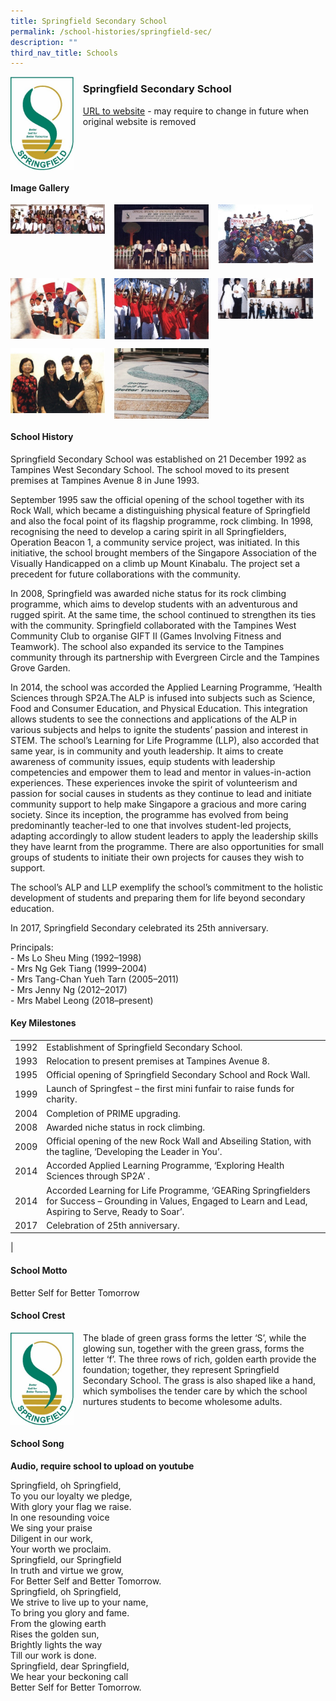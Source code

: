 ```yaml
---
title: Springfield Secondary School
permalink: /school-histories/springfield-sec/
description: ""
third_nav_title: Schools
---
```

<img src="/images/springfieldsec1.jpg" style="width:20%;margin-right:15px;" align = "left">

### **Springfield Secondary School**
[URL to website](https://springfieldsec.moe.edu.sg/) - may require to change in future when original website is removed

<br clear="left">

#### **Image Gallery**

<p><a href="https://d1yxymztqoj7qn.amplifyapp.com/images/springfieldsec4.jpg">  
<img src="/images/springfieldsec4.jpg" style="width:30%;margin-right:15px;" align = "left">
</a></p>

<p><a href="https://d1yxymztqoj7qn.amplifyapp.com/images/springfieldsec2.jpg">  
<img src="/images/springfieldsec2.jpg" style="width:30%;margin-right:15px;" align = "left">
</a></p>

<p><a href="https://d1yxymztqoj7qn.amplifyapp.com/images/springfieldsec3.jpg">  
<img src="/images/springfieldsec3.jpg" style="width:30%;margin-right:15px;" align = "left">
</a></p>

<br clear="left">

<p><a href="https://d1yxymztqoj7qn.amplifyapp.com/images/springfieldsec7.jpg">  
<img src="/images/springfieldsec7.jpg" style="width:30%;margin-right:15px;" align = "left">
</a></p>

<p><a href="https://d1yxymztqoj7qn.amplifyapp.com/images/springfieldsec5.jpg">  
<img src="/images/springfieldsec5.jpg" style="width:30%;margin-right:15px;" align = "left">
</a></p>

<p><a href="https://d1yxymztqoj7qn.amplifyapp.com/images/springfieldsec6.jpg">  
<img src="/images/springfieldsec6.jpg" style="width:30%;margin-right:15px;" align = "left">
</a></p>

<br clear="left">

<p><a href="https://d1yxymztqoj7qn.amplifyapp.com/images/springfieldsec8.jpg">  
<img src="/images/springfieldsec8.jpg" style="width:30%;margin-right:15px;" align = "left">
</a></p>

<p><a href="https://d1yxymztqoj7qn.amplifyapp.com/images/springfieldsec9.jpg">  
<img src="/images/springfieldsec9.jpg" style="width:30%;margin-right:15px;" align = "left">
</a></p>

<br clear="left">

#### **School History**
Springfield Secondary School was established on 21 December 1992 as Tampines West Secondary School. The school moved to its present premises at Tampines Avenue 8 in June 1993.

September 1995 saw the official opening of the school together with its Rock Wall, which became a distinguishing physical feature of Springfield and also the focal point of its flagship programme, rock climbing. In 1998, recognising the need to develop a caring spirit in all Springfielders, Operation Beacon 1, a community service project, was initiated. In this initiative, the school brought members of the Singapore Association of the Visually Handicapped on a climb up Mount Kinabalu. The project set a precedent for future collaborations with the community.

In 2008, Springfield was awarded niche status for its rock climbing programme, which aims to develop students with an adventurous and rugged spirit. At the same time, the school continued to strengthen its ties with the community. Springfield collaborated with the Tampines West Community Club to organise GIFT II (Games Involving Fitness and Teamwork). The school also expanded its service to the Tampines community through its partnership with Evergreen Circle and the Tampines Grove Garden.

In 2014, the school was accorded the Applied Learning Programme, ‘Health Sciences through SP2A.The ALP is infused into subjects such as Science, Food and Consumer Education, and Physical Education. This integration allows students to see the connections and applications of the ALP in various subjects and helps to ignite the students’ passion and interest in STEM. The school’s Learning for Life Programme (LLP), also accorded that same year, is in community and youth leadership. It aims to create awareness of community issues, equip students with leadership competencies and empower them to lead and mentor in values-in-action experiences. These experiences invoke the spirit of volunteerism and passion for social causes in students as they continue to lead and initiate community support to help make Singapore a gracious and more caring society. Since its inception, the programme has evolved from being predominantly teacher-led to one that involves student-led projects, adapting accordingly to allow student leaders to apply the leadership skills they have learnt from the programme. There are also opportunities for small groups of students to initiate their own projects for causes they wish to support.

The school’s ALP and LLP exemplify the school’s commitment to the holistic development of students and preparing them for life beyond secondary education.

In 2017, Springfield Secondary celebrated its 25th anniversary.

Principals:<br>
\- Ms Lo Sheu Ming (1992–1998)<br>
\- Mrs Ng Gek Tiang (1999–2004) <br>
\- Mrs Tang-Chan Yueh Tarn (2005–2011) <br>
\- Mrs Jenny Ng (2012–2017) <br>
\- Mrs Mabel Leong (2018–present)

#### **Key Milestones**

|  |  |
|:---:|---|
| 1992 | Establishment of Springfield Secondary School. |
| 1993 | Relocation to present premises at Tampines Avenue 8. |
| 1995 | Official opening of Springfield Secondary School and Rock Wall. |
| 1999 | Launch of Springfest – the first mini funfair to raise funds for charity. |
| 2004 | Completion of PRIME upgrading. |
| 2008 | Awarded niche status in rock climbing. |
| 2009 | Official opening of the new Rock Wall and Abseiling Station, with the tagline, ‘Developing the Leader in You’. |
| 2014 | Accorded Applied Learning Programme, ‘Exploring Health Sciences through SP2A’ . |
| 2014 | Accorded Learning for Life Programme, ‘GEARing Springfielders for Success – Grounding in Values, Engaged to Learn and Lead, Aspiring to Serve, Ready to Soar’. |
| 2017 | Celebration of 25th anniversary. |
|

#### **School Motto**
Better Self for Better Tomorrow

#### **School Crest**
<img src="/images/springfieldsec1.jpg" style="width:20%;margin-right:15px;" align = "left">

The blade of green grass forms the letter ‘S’, while the glowing sun, together with the green grass, forms the letter ‘f’. The three rows of rich, golden earth provide the foundation; together, they represent Springfield Secondary School. The grass is also shaped like a hand, which symbolises the tender care by which the school nurtures students to become wholesome adults.

<br clear="left">

#### **School Song**
**Audio, require school to upload on youtube**

Springfield, oh Springfield,<br>
To you our loyalty we pledge,<br>
With glory your flag we raise.<br>
In one resounding voice<br>
We sing your praise<br>
Diligent in our work,<br>
Your worth we proclaim.<br>
Springfield, our Springfield<br>
In truth and virtue we grow,<br>
For Better Self and Better Tomorrow.<br>
Springfield, oh Springfield,<br>
We strive to live up to your name,<br>
To bring you glory and fame.<br>
From the glowing earth<br>
Rises the golden sun,<br>
Brightly lights the way<br>
Till our work is done.<br>
Springfield, dear Springfield,<br>
We hear your beckoning call<br>
Better Self for Better Tomorrow.